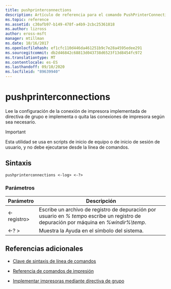 ```yaml
---
title: pushprinterconnections
description: Artículo de referencia para el comando PushPrinterConnections, que lee la configuración de conexión de impresora implementada de directiva de grupo e implementa o quita conexiones de impresora según sea necesario.
ms.topic: reference
ms.assetid: c30afb97-b149-478f-a4b9-2cbc25361818
ms.author: lizross
author: eross-msft
manager: mtillman
ms.date: 10/16/2017
ms.openlocfilehash: ef1cfc110d446da461251b9c7e28a4595edee291
ms.sourcegitcommit: db2d46842c68813d043738d6523f13d8454fc972
ms.translationtype: MT
ms.contentlocale: es-ES
ms.lasthandoff: 09/10/2020
ms.locfileid: "89639940"
---
```

# <a name="pushprinterconnections"></a>pushprinterconnections

Lee la configuración de la conexión de impresora implementada de directiva de grupo e implementa o quita las conexiones de impresora según sea necesario.

> [!IMPORTANT]
> Esta utilidad se usa en scripts de inicio de equipo o de inicio de sesión de usuario, y no debe ejecutarse desde la línea de comandos.

## <a name="syntax"></a>Sintaxis

```
pushprinterconnections <-log> <-?>
```

### <a name="parameters"></a>Parámetros

| Parámetro | Descripción |
|--|--|
| <-registro> | Escribe un archivo de registro de depuración por usuario en *% temp*o escribe un registro de depuración por máquina en *%windir%\temp*. |
| <-? > | Muestra la Ayuda en el símbolo del sistema. |

## <a name="additional-references"></a>Referencias adicionales

- [Clave de sintaxis de línea de comandos](command-line-syntax-key.md)

- [Referencia de comandos de impresión](print-command-reference.md)

- [Implementar impresoras mediante directiva de grupo](https://go.microsoft.com/fwlink/?LinkId=230627)
